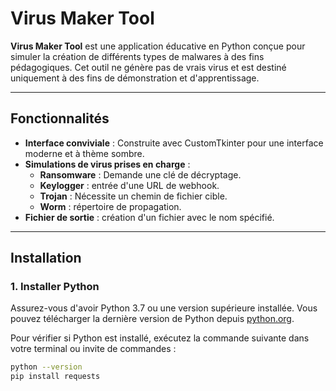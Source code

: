 # Virus Maker Tool

**Virus Maker Tool** est une application éducative en Python conçue pour simuler la création de différents types de malwares à des fins pédagogiques. Cet outil ne génère pas de vrais virus et est destiné uniquement à des fins de démonstration et d'apprentissage.

---

## Fonctionnalités

- **Interface conviviale** : Construite avec CustomTkinter pour une interface moderne et à thème sombre.
- **Simulations de virus prises en charge** :
  - **Ransomware** : Demande une clé de décryptage.
  - **Keylogger** : entrée d'une URL de webhook.
  - **Trojan** : Nécessite un chemin de fichier cible.
  - **Worm** : répertoire de propagation.
- **Fichier de sortie** : création d'un fichier avec le nom spécifié.

---

## Installation

### 1. Installer Python

Assurez-vous d'avoir Python 3.7 ou une version supérieure installée. Vous pouvez télécharger la dernière version de Python depuis [python.org](https://www.python.org/downloads/). 

Pour vérifier si Python est installé, exécutez la commande suivante dans votre terminal ou invite de commandes :

```bash
python --version
pip install requests
